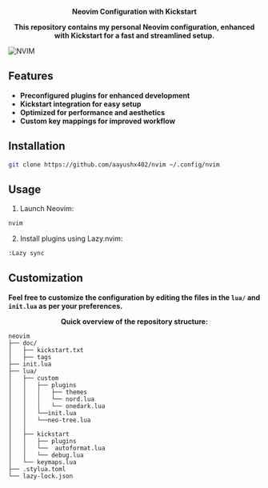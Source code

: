 <p align="center"> <strong>Neovim Configuration with Kickstart</strong>  </p> 

<p align="center"> <strong>This repository contains my personal Neovim configuration, enhanced with Kickstart for a fast and streamlined setup.
</strong>  </p>

![NVIM](https://raw.githubusercontent.com/aayushx402/neovim/main/preview.webp)

## Features

- **Preconfigured plugins for enhanced development**
- **Kickstart integration for easy setup**
- **Optimized for performance and aesthetics**
- **Custom key mappings for improved workflow**

## Installation

```bash
git clone https://github.com/aayushx402/nvim ~/.config/nvim
```

## Usage

1. Launch Neovim:

```bash
nvim
```

2. Install plugins using Lazy.nvim:
```bash
:Lazy sync
```

## Customization

**Feel free to customize the configuration by editing the files in the `lua/` and `init.lua` as per your preferences.**

<p align="center"> <strong>Quick overview of the repository structure:</strong>  </p>

```shell
neovim
├── doc/                      
│   ├── kickstart.txt         
│   ├── tags                       
├── init.lua                  
├── lua/                      
│   ├── custom
│   │   ├── plugins
│   │   │   ├── themes
│   │   │   └── nord.lua
│   │   │   └── onedark.lua
│   │   └──init.lua
│   │   └──neo-tree.lua
│   │          
│   ├── kickstart
│   │   ├── plugins
│   │   └──  autoformat.lua
│   │   └── debug.lua
│   └── keymaps.lua          
├── .stylua.toml              
└── lazy-lock.json            
```



